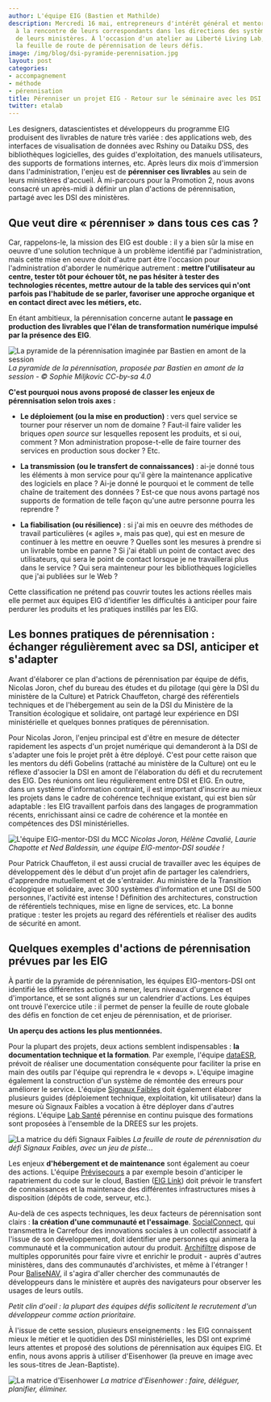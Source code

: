 ```yaml
---
author: L'équipe EIG (Bastien et Mathilde)
description: Mercredi 16 mai, entrepreneurs d'intérêt général et mentors venaient
  à la rencontre de leurs correspondants dans les directions des systèmes d'informations
  de leurs ministères. À l'occasion d'un atelier au Liberté Living Lab, ils ont construit
  la feuille de route de pérennisation de leurs défis.
image: /img/blog/dsi-pyramide-perennisation.jpg
layout: post
categories:
- accompagnement
- méthode
- pérennisation
title: Pérenniser un projet EIG - Retour sur le séminaire avec les DSI des ministères
twitter: etalab
---
```


Les designers, datascientistes et développeurs du programme EIG
produisent des livrables de nature très variée : des applications web,
des interfaces de visualisation de données avec Rshiny ou Dataiku DSS,
des bibliothèques logicielles, des guides d'exploitation, des manuels
utilisateurs, des supports de formations internes, etc. Après leurs
dix mois d'immersion dans l'administration, l'enjeu est de
**pérenniser ces livrables** au sein de leurs ministères d'accueil.  À
mi-parcours pour la Promotion 2, nous avons consacré un après-midi à
définir un plan d'actions de pérennisation, partagé avec les DSI des
ministères.

## Que veut dire « pérenniser » dans tous ces cas ?

Car, rappelons-le, la mission des EIG est double : il y a bien sûr la
mise en oeuvre d'une solution technique à un problème identifié par
l'administration, mais cette mise en oeuvre doit d'autre part être
l'occasion pour l'administration d'aborder le numérique autrement :
**mettre l'utilisateur au centre, tester tôt pour échouer tôt, ne pas
hésiter à tester des technologies récentes, mettre autour de la table
des services qui n'ont parfois pas l'habitude de se parler, favoriser
une approche organique et en contact direct avec les métiers, etc.**

En étant ambitieux, la pérennisation concerne autant **le passage en
production des livrables que l'élan de transformation numérique
impulsé par la présence des EIG**.

![La pyramide de la pérennisation imaginée par Bastien en amont de la session](/img/blog/dsi-pyramide-perennisation.jpg)
*La pyramide de la pérennisation, proposée par Bastien en amont de la session - © Sophie Miljkovic CC-by-sa 4.0*

**C'est pourquoi nous avons proposé de classer les enjeux de pérennisation selon trois axes :** 

- **Le déploiement (ou la mise en production)** : vers quel service se
  tourner pour réserver un nom de domaine ? Faut-il faire valider les
  briques *open source* sur lesquelles reposent les produits, et si
  oui, comment ? Mon administration propose-t-elle de faire tourner
  des services en production sous docker ? Etc.

- **La transmission (ou le transfert de connaissances)** : ai-je donné
  tous les éléments à mon service pour qu'il gère la maintenance
  applicative des logiciels en place ?  Ai-je donné le pourquoi et le
  comment de telle chaîne de traitement des données ?  Est-ce que nous
  avons partagé nos supports de formation de telle façon qu'une autre
  personne pourra les reprendre ?

- **La fiabilisation (ou résilience)** : si j'ai mis en oeuvre des
  méthodes de travail particulières (« agiles », mais pas que), qui
  est en mesure de continuer à les mettre en oeuvre ? Quelles sont les
  mesures à prendre si un livrable tombe en panne ? Si j'ai établi un
  point de contact avec des utilisateurs, qui sera le point de contact
  lorsque je ne travaillerai plus dans le service ? Qui sera
  mainteneur pour les bibliothèques logicielles que j'ai publiées sur
  le Web ?

Cette classification ne prétend pas couvrir toutes les actions réelles
mais elle permet aux équipes EIG d'identifier les difficultés à
anticiper pour faire perdurer les produits et les pratiques instillés
par les EIG.

## Les bonnes pratiques de pérennisation : échanger régulièrement avec sa DSI, anticiper et s'adapter 

Avant d'élaborer ce plan d'actions de pérennisation par équipe de
défis, Nicolas Joron, chef du bureau des études et du pilotage (qui
gère la DSI du ministère de la Culture) et Patrick Chauffeton, chargé
des référentiels techniques et de l'hébergement au sein de la DSI du
Ministère de la Transition écologique et solidaire, ont partagé leur
expérience en DSI ministérielle et quelques bonnes pratiques de
pérennisation.

Pour Nicolas Joron, l'enjeu principal est d'être en mesure de détecter
rapidement les aspects d'un projet numérique qui demanderont à la DSI
de s'adapter une fois le projet prêt à être déployé.  C'est pour cette
raison que les mentors du défi Gobelins (rattaché au ministère de la
Culture) ont eu le réflexe d'associer la DSI en amont de l'élaboration
du défi et du recrutement des EIG. Des réunions ont lieu régulièrement
entre DSI et EIG.  En outre, dans un système d'information contraint,
il est important d'inscrire au mieux les projets dans le cadre de
cohérence technique existant, qui est bien sûr adaptable : les EIG
travaillent parfois dans des langages de programmation récents,
enrichissant ainsi ce cadre de cohérence et la montée en compétences
des DSI ministérielles.

![L'équipe EIG-mentor-DSI du MCC](/img/blog/dsi-equipe-culture.jpg)
*Nicolas Joron, Hélène Cavalié, Laurie Chapotte et Ned Baldessin, une équipe EIG-mentor-DSI soudée !*

Pour Patrick Chauffeton, il est aussi crucial de travailler avec les
équipes de développement dès le début d'un projet afin de partager les
calendriers, d'apprendre mutuellement et de s'entraider.  Au ministère
de la Transition écologique et solidaire, avec 300 systèmes
d'information et une DSI de 500 personnes, l'activité est intense !
Définition des architectures, construction de référentiels techniques,
mise en ligne de services, etc. La bonne pratique : tester les projets
au regard des référentiels et réaliser des audits de sécurité en
amont.

## Quelques exemples d'actions de pérennisation prévues par les EIG

À partir de la pyramide de pérennisation, les équipes EIG-mentors-DSI
ont identifié les différentes actions à mener, leurs niveaux d'urgence
et d'importance, et se sont alignés sur un calendrier d'actions. Les
équipes ont trouvé l'exercice utile : il permet de penser la feuille
de route globale des défis en fonction de cet enjeu de pérennisation,
et de prioriser. 

**Un aperçu des actions les plus mentionnées.**

Pour la plupart des projets, deux actions semblent indispensables :
**la documentation technique et la formation**. Par exemple, l'équipe
[dataESR](https://entrepreneur-interet-general.etalab.gouv.fr/defi/2017/09/26/dataesr/),
prévoit de réaliser une documentation conséquente pour faciliter la
prise en main des outils par l'équipe qui reprendra le « devops ».
L'équipe imagine également la construction d'un système de rémontée
des erreurs pour améliorer le service.  L'équipe [Signaux
Faibles](https://entrepreneur-interet-general.etalab.gouv.fr/defi/2017/09/26/signauxfaibles/)
doit également élaborer plusieurs guides (déploiement technique,
exploitation, kit utilisateur) dans la mesure où Signaux Faibles a
vocation à être déployer dans d'autres régions. L'équipe [Lab
Santé](https://entrepreneur-interet-general.etalab.gouv.fr/defi/2017/09/26/labsante/)
pérennise en continu puisque des formations sont proposées à
l'ensemble de la DREES sur les projets.

![La matrice du défi Signaux Faibles](/img/blog/Matrice-Signaux-Faibles.jpg)
*La feuille de route de pérennisation du défi Signaux Faibles, avec un jeu de piste...*

Les enjeux **d'hébergement et de maintenance** sont également au coeur
des actions. L'équipe
[Prévisecours](https://entrepreneur-interet-general.etalab.gouv.fr/defi/2017/09/26/previsecours/)
a par exemple besoin d'anticiper le rapatriement du code sur le cloud,
Bastien ([EIG
Link](https://entrepreneur-interet-general.etalab.gouv.fr/defi/2017/09/26/eiglink/))
doit prévoir le transfert de connaissances et la maintenace des
différentes infrastructures mises à disposition (dépôts de code,
serveur, etc.).

Au-delà de ces aspects techniques, les deux facteurs de pérennisation
sont clairs : **la création d'une communauté et
l'essaimage**. [SocialConnect](https://entrepreneur-interet-general.etalab.gouv.fr/defi/2017/09/26/socialconnect/),
qui transmettra le Carrefour des innovations sociales à un collectif
associatif à l'issue de son développement, doit identifier une
personnes qui animera la communauté et la communication autour du
produit. [Archifiltre](https://entrepreneur-interet-general.etalab.gouv.fr/defi/2017/09/26/archemse/)
dispose de multiples opporunités pour faire vivre et enrichir le
produit - auprès d'autres ministères, dans des communautés
d'archivistes, et même à l'étranger ! Pour
[BaliseNAV](https://entrepreneur-interet-general.etalab.gouv.fr/defi/2017/09/26/balisenav/),
il s'agira d'aller chercher des communautés de développeurs dans le
ministère et auprès des navigateurs pour observer les usages de leurs
outils.

*Petit clin d'oeil : la plupart des équipes défis sollicitent le recrutement d'un développeur comme action prioritaire.*

À l'issue de cette session, plusieurs enseignements : les EIG
connaissent mieux le métier et le quotidien des DSI ministérielles,
les DSI ont exprimé leurs attentes et proposé des solutions de
pérennisation aux équipes EIG. Et enfin, nous avons appris à utiliser
d'Eisenhower (la preuve en image avec les sous-titres de
Jean-Baptiste).

![La matrice d'Eisenhower](/img/blog/20180517_BrigadeNumerique2.png)
*La matrice d'Eisenhower : faire, déléguer, planifier, éliminer.*
